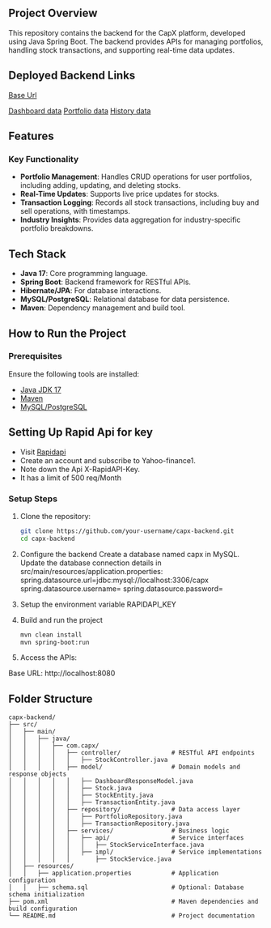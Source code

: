 ## Project Overview

This repository contains the backend for the CapX platform, developed using Java Spring Boot. The backend provides APIs for managing portfolios, handling stock transactions, and supporting real-time data updates.

## Deployed Backend Links

[Base Url](https://backend-capx-production.up.railway.app)

[Dashboard data](https://backend-capx-production.up.railway.app/data/dashboard)
[Portfolio data](https://backend-capx-production.up.railway.app/data/portfolio)
[History data](https://backend-capx-production.up.railway.app/data/history)

## Features

### Key Functionality
- **Portfolio Management**: Handles CRUD operations for user portfolios, including adding, updating, and deleting stocks.
- **Real-Time Updates**: Supports live price updates for stocks.
- **Transaction Logging**: Records all stock transactions, including buy and sell operations, with timestamps.
- **Industry Insights**: Provides data aggregation for industry-specific portfolio breakdowns.

## Tech Stack
- **Java 17**: Core programming language.
- **Spring Boot**: Backend framework for RESTful APIs.
- **Hibernate/JPA**: For database interactions.
- **MySQL/PostgreSQL**: Relational database for data persistence.
- **Maven**: Dependency management and build tool.

## How to Run the Project

### Prerequisites
Ensure the following tools are installed:
- [Java JDK 17](https://www.oracle.com/java/technologies/javase-jdk11-downloads.html)
- [Maven](https://maven.apache.org/)
- [MySQL/PostgreSQL](https://www.mysql.com/)

## Setting Up Rapid Api for key
- Visit [Rapidapi](https://rapidapi.com/apidojo/api/yahoo-finance1)
- Create an account and subscribe to Yahoo-finance1.
- Note down the Api X-RapidAPI-Key.
- It has a limit of 500 req/Month

### Setup Steps
1. Clone the repository:
   ```bash
   git clone https://github.com/your-username/capx-backend.git
   cd capx-backend
2. Configure the backend
   Create a database named capx in MySQL.
    Update the database connection details in src/main/resources/application.properties:
    spring.datasource.url=jdbc:mysql://localhost:3306/capx
    spring.datasource.username=<your-username>
    spring.datasource.password=<your-password>

3. Setup the environment variable RAPIDAPI_KEY
   
4. Build and run the project
    ```bash
    mvn clean install
    mvn spring-boot:run
   ```

6. Access the APIs:

Base URL: http://localhost:8080


## Folder Structure
```
capx-backend/
├── src/
│   ├── main/
│   │   ├── java/
│   │   │   ├── com.capx/
│   │   │   │   ├── controller/              # RESTful API endpoints
│   │   │   │   │   ├── StockController.java
│   │   │   │   ├── model/                   # Domain models and response objects
│   │   │   │   │   ├── DashboardResponseModel.java
│   │   │   │   │   ├── Stock.java
│   │   │   │   │   ├── StockEntity.java
│   │   │   │   │   ├── TransactionEntity.java
│   │   │   │   ├── repository/              # Data access layer
│   │   │   │   │   ├── PortfolioRepository.java
│   │   │   │   │   ├── TransactionRepository.java
│   │   │   │   ├── services/                # Business logic
│   │   │   │   │   ├── api/                 # Service interfaces
│   │   │   │   │   │   ├── StockServiceInterface.java
│   │   │   │   │   ├── impl/                # Service implementations
│   │   │   │   │       ├── StockService.java
│   ├── resources/
│   │   ├── application.properties           # Application configuration
│   │   ├── schema.sql                       # Optional: Database schema initialization
├── pom.xml                                  # Maven dependencies and build configuration
└── README.md                                # Project documentation


```
